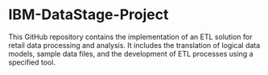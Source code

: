 # IBM-DataStage-Project
This GitHub repository contains the implementation of an ETL solution for retail data processing and analysis. It includes the translation of logical data models, sample data files, and the development of ETL processes using a specified tool.
